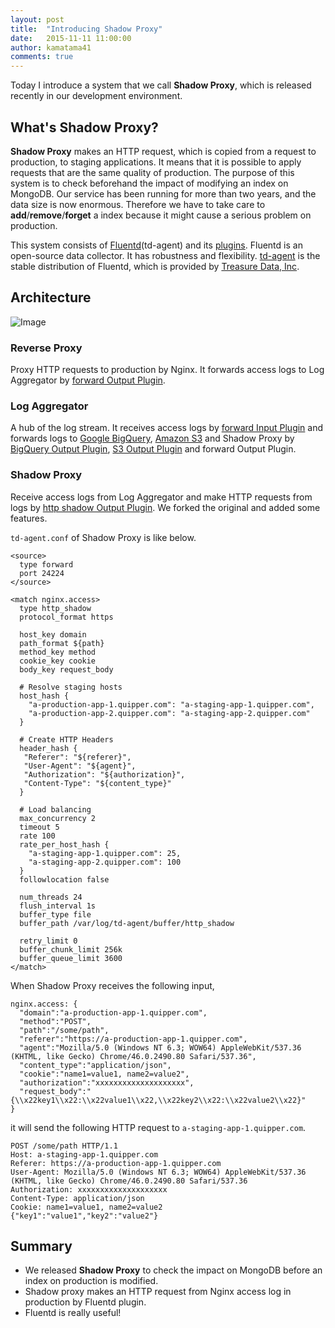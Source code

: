 ```yaml
---
layout: post
title:  "Introducing Shadow Proxy"
date:   2015-11-11 11:00:00
author: kamatama41
comments: true
---
```


Today I introduce a system that we call **Shadow Proxy**, which is released recently in our development environment.

## What's Shadow Proxy?
**Shadow Proxy** makes an HTTP request, which is copied from a request to production, to staging applications.
It means that it is possible to apply requests that are the same quality of production.
The purpose of this system is to check beforehand the impact of modifying an index on MongoDB.
Our service has been running for more than two years, and the data size is now enormous.
Therefore we have to take care to **add**/**remove**/**forget** a index because it might cause a serious problem on production.

This system consists of [Fluentd](http://www.fluentd.org/)(td-agent) and its [plugins](http://www.fluentd.org/plugins).
Fluentd is an open-source data collector. It has robustness and flexibility.
[td-agent](http://docs.fluentd.org/articles/install-by-rpm) is the stable distribution of Fluentd, which is provided
by [Treasure Data, Inc](http://www.treasuredata.com/).

## Architecture

![Image](https://cloud.githubusercontent.com/assets/899217/11015974/79abd19a-85b6-11e5-93b2-20a466de176d.png)

### Reverse Proxy
Proxy HTTP requests to production by Nginx. It forwards access logs to Log Aggregator
by [forward Output Plugin](http://docs.fluentd.org/articles/out_forward).

### Log Aggregator
A hub of the log stream. It receives access logs by [forward Input Plugin](http://docs.fluentd.org/articles/in_forward)
and forwards logs to [Google BigQuery](https://cloud.google.com/bigquery/), [Amazon S3](https://aws.amazon.com/s3/)
and Shadow Proxy by [BigQuery Output Plugin](https://github.com/kaizenplatform/fluent-plugin-bigquery), [S3 Output Plugin](http://docs.fluentd.org/articles/out_s3) and forward Output Plugin.

### Shadow Proxy
Receive access logs from Log Aggregator and make HTTP requests from logs
by [http shadow Output Plugin](https://github.com/quipper/fluent-plugin-http_shadow). We forked the original and added some features.

`td-agent.conf` of Shadow Proxy is like below.

```
<source>
  type forward
  port 24224
</source>

<match nginx.access>
  type http_shadow
  protocol_format https

  host_key domain
  path_format ${path}
  method_key method
  cookie_key cookie
  body_key request_body

  # Resolve staging hosts
  host_hash {
    "a-production-app-1.quipper.com": "a-staging-app-1.quipper.com",
    "a-production-app-2.quipper.com": "a-staging-app-2.quipper.com"
  }

  # Create HTTP Headers
  header_hash {
   "Referer": "${referer}",
   "User-Agent": "${agent}",
   "Authorization": "${authorization}",
   "Content-Type": "${content_type}"
  }

  # Load balancing
  max_concurrency 2
  timeout 5
  rate 100
  rate_per_host_hash {
    "a-staging-app-1.quipper.com": 25,
    "a-staging-app-2.quipper.com": 100
  }
  followlocation false

  num_threads 24
  flush_interval 1s
  buffer_type file
  buffer_path /var/log/td-agent/buffer/http_shadow

  retry_limit 0
  buffer_chunk_limit 256k
  buffer_queue_limit 3600
</match>
```

When Shadow Proxy receives the following input, 

```
nginx.access: {
  "domain":"a-production-app-1.quipper.com",
  "method":"POST",
  "path":"/some/path",
  "referer":"https://a-production-app-1.quipper.com",
  "agent":"Mozilla/5.0 (Windows NT 6.3; WOW64) AppleWebKit/537.36 (KHTML, like Gecko) Chrome/46.0.2490.80 Safari/537.36",
  "content_type":"application/json",
  "cookie":"name1=value1, name2=value2",
  "authorization":"xxxxxxxxxxxxxxxxxxxx",
  "request_body":"{\\x22key1\\x22:\\x22value1\\x22,\\x22key2\\x22:\\x22value2\\x22}"
}
```

it will send the following HTTP request to `a-staging-app-1.quipper.com`.
 
```
POST /some/path HTTP/1.1
Host: a-staging-app-1.quipper.com
Referer: https://a-production-app-1.quipper.com
User-Agent: Mozilla/5.0 (Windows NT 6.3; WOW64) AppleWebKit/537.36 (KHTML, like Gecko) Chrome/46.0.2490.80 Safari/537.36
Authorization: xxxxxxxxxxxxxxxxxxxx
Content-Type: application/json
Cookie: name1=value1, name2=value2
{"key1":"value1","key2":"value2"}
```

## Summary
- We released **Shadow Proxy** to check the impact on MongoDB before an index on production is modified.
- Shadow proxy makes an HTTP request from Nginx access log in production by Fluentd plugin.
- Fluentd is really useful!
